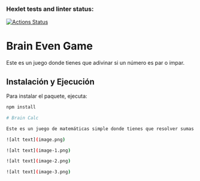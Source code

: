 ### Hexlet tests and linter status:
[![Actions Status](https://github.com/RSuarezwilli/fullstack-javascript-project-98/actions/workflows/hexlet-check.yml/badge.svg)](https://github.com/RSuarezwilli/fullstack-javascript-project-98/actions)

# Brain Even Game

Este es un juego donde tienes que adivinar si un número es par o impar.

## Instalación y Ejecución

Para instalar el paquete, ejecuta:

```bash
npm install

# Brain Calc

Este es un juego de matemáticas simple donde tienes que resolver sumas aleatorias.

![alt text](image.png)

![alt text](image-1.png)

![alt text](image-2.png)

![alt text](image-3.png)
